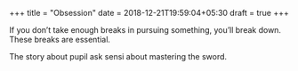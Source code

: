 +++
title = "Obsession"
date = 2018-12-21T19:59:04+05:30
draft = true
+++

If you don’t take enough breaks in pursuing something, you’ll break down.  These breaks are essential.

The story about pupil ask sensi about mastering the sword.
